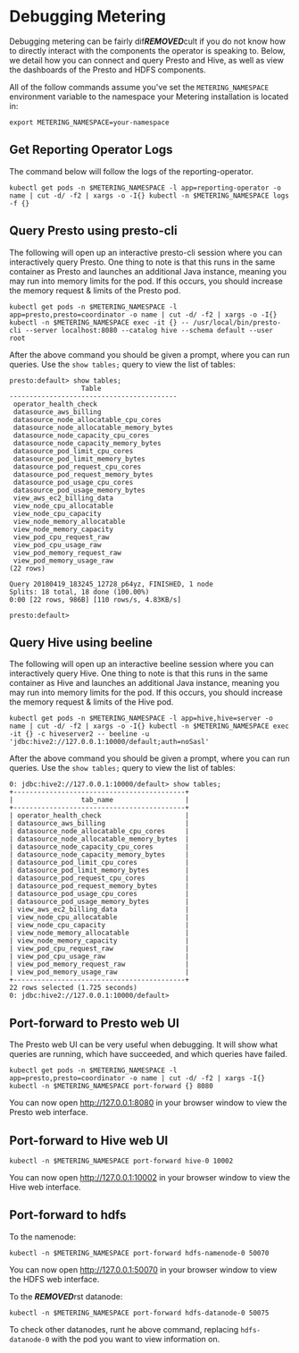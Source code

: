 # Debugging Metering

Debugging metering can be fairly dif***REMOVED***cult if you do not know how to directly interact with the components the operator is speaking to.
Below, we detail how you can connect and query Presto and Hive, as well as view the dashboards of the Presto and HDFS components.

All of the follow commands assume you've set the `METERING_NAMESPACE` environment variable to the namespace your Metering installation is located in:

```
export METERING_NAMESPACE=your-namespace
```

## Get Reporting Operator Logs

The command below will follow the logs of the reporting-operator.

```
kubectl get pods -n $METERING_NAMESPACE -l app=reporting-operator -o name | cut -d/ -f2 | xargs -o -I{} kubectl -n $METERING_NAMESPACE logs -f {}
```

## Query Presto using presto-cli

The following will open up an interactive presto-cli session where you can interactively query Presto. One thing to note is that this runs in the same container as Presto and launches an additional Java instance, meaning you may run into memory limits for the pod. If this occurs, you should increase the memory request & limits of the Presto pod.

```
kubectl get pods -n $METERING_NAMESPACE -l app=presto,presto=coordinator -o name | cut -d/ -f2 | xargs -o -I{} kubectl -n $METERING_NAMESPACE exec -it {} -- /usr/local/bin/presto-cli --server localhost:8080 --catalog hive --schema default --user root
```

After the above command you should be given a prompt, where you can run queries. Use the `show tables;` query to view the list of tables:

```
presto:default> show tables;
                  Table
------------------------------------------
 operator_health_check
 datasource_aws_billing
 datasource_node_allocatable_cpu_cores
 datasource_node_allocatable_memory_bytes
 datasource_node_capacity_cpu_cores
 datasource_node_capacity_memory_bytes
 datasource_pod_limit_cpu_cores
 datasource_pod_limit_memory_bytes
 datasource_pod_request_cpu_cores
 datasource_pod_request_memory_bytes
 datasource_pod_usage_cpu_cores
 datasource_pod_usage_memory_bytes
 view_aws_ec2_billing_data
 view_node_cpu_allocatable
 view_node_cpu_capacity
 view_node_memory_allocatable
 view_node_memory_capacity
 view_pod_cpu_request_raw
 view_pod_cpu_usage_raw
 view_pod_memory_request_raw
 view_pod_memory_usage_raw
(22 rows)

Query 20180419_183245_12728_p64yz, FINISHED, 1 node
Splits: 18 total, 18 done (100.00%)
0:00 [22 rows, 986B] [110 rows/s, 4.83KB/s]

presto:default>
```

## Query Hive using beeline

The following will open up an interactive beeline session where you can interactively query Hive. One thing to note is that this runs in the same container as Hive and launches an additional Java instance, meaning you may run into memory limits for the pod. If this occurs, you should increase the memory request & limits of the Hive pod.

```
kubectl get pods -n $METERING_NAMESPACE -l app=hive,hive=server -o name | cut -d/ -f2 | xargs -o -I{} kubectl -n $METERING_NAMESPACE exec -it {} -c hiveserver2 -- beeline -u 'jdbc:hive2://127.0.0.1:10000/default;auth=noSasl'
```

After the above command you should be given a prompt, where you can run queries. Use the `show tables;` query to view the list of tables:

```
0: jdbc:hive2://127.0.0.1:10000/default> show tables;
+-------------------------------------------+
|                 tab_name                  |
+-------------------------------------------+
| operator_health_check                     |
| datasource_aws_billing                    |
| datasource_node_allocatable_cpu_cores     |
| datasource_node_allocatable_memory_bytes  |
| datasource_node_capacity_cpu_cores        |
| datasource_node_capacity_memory_bytes     |
| datasource_pod_limit_cpu_cores            |
| datasource_pod_limit_memory_bytes         |
| datasource_pod_request_cpu_cores          |
| datasource_pod_request_memory_bytes       |
| datasource_pod_usage_cpu_cores            |
| datasource_pod_usage_memory_bytes         |
| view_aws_ec2_billing_data                 |
| view_node_cpu_allocatable                 |
| view_node_cpu_capacity                    |
| view_node_memory_allocatable              |
| view_node_memory_capacity                 |
| view_pod_cpu_request_raw                  |
| view_pod_cpu_usage_raw                    |
| view_pod_memory_request_raw               |
| view_pod_memory_usage_raw                 |
+-------------------------------------------+
22 rows selected (1.725 seconds)
0: jdbc:hive2://127.0.0.1:10000/default>
```

## Port-forward to Presto web UI

The Presto web UI can be very useful when debugging.
It will show what queries are running, which have succeeded, and which queries have failed.

```
kubectl get pods -n $METERING_NAMESPACE -l app=presto,presto=coordinator -o name | cut -d/ -f2 | xargs -I{} kubectl -n $METERING_NAMESPACE port-forward {} 8080
```

You can now open http://127.0.0.1:8080 in your browser window to view the Presto web interface.

## Port-forward to Hive web UI

```
kubectl -n $METERING_NAMESPACE port-forward hive-0 10002
```

You can now open http://127.0.0.1:10002 in your browser window to view the Hive web interface.


## Port-forward to hdfs

To the namenode:

```
kubectl -n $METERING_NAMESPACE port-forward hdfs-namenode-0 50070
```

You can now open http://127.0.0.1:50070 in your browser window to view the HDFS web interface.


To the ***REMOVED***rst datanode:

```
kubectl -n $METERING_NAMESPACE port-forward hdfs-datanode-0 50075
```

To check other datanodes, runt he above command, replacing `hdfs-datanode-0` with the pod you want to view information on.
